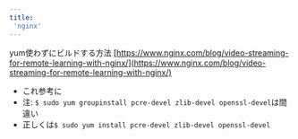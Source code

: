 ```yaml
---
title:
 'nginx'
---
```


yum使わずにビルドする方法
[https://www.nginx.com/blog/video-streaming-for-remote-learning-with-nginx/](https://www.nginx.com/blog/video-streaming-for-remote-learning-with-nginx/)
- これ参考に
- 注: `$ sudo yum groupinstall pcre-devel zlib-devel openssl-devel`は間違い
- 正しくは`$ sudo yum install pcre-devel zlib-devel openssl-devel`

